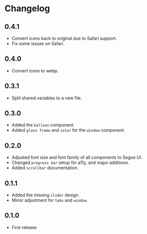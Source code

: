 # Changelog

## 0.4.1

* Convert icons back to original due to Safari support.
* Fix some issues on Safari.

## 0.4.0

* Convert icons to webp.

## 0.3.1

* Split shared variables to a new file.

## 0.3.0

* Added the `balloon` component.
* Added `glass frame` and `color` for the `window` component.

## 0.2.0

* Adjusted font size and font family of all components to Segoe UI.
* Changed `progress bar` setup for a11y, and major additions.
* Added `scrollbar` documentation.

## 0.1.1

* Added the missing `slider` design.
* Minor adjustment for `tabs` and `window`.

## 0.1.0

* First release
